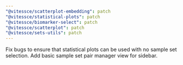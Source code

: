 ```yaml
---
"@vitessce/scatterplot-embedding": patch
"@vitessce/statistical-plots": patch
"@vitessce/biomarker-select": patch
"@vitessce/scatterplot": patch
"@vitessce/sets-utils": patch
---
```


Fix bugs to ensure that statistical plots can be used with no sample set selection. Add basic sample set pair manager view for sidebar.
